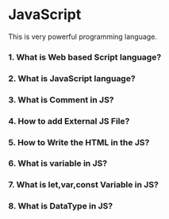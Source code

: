 # JavaScript
This is very powerful programming language.
### 1. What is Web based Script language?
### 2. What is JavaScript language?
### 3. What is Comment in JS?
### 4. How to add External JS File?
### 5. How to Write the HTML in the JS?
### 6. What is variable in JS?
### 7. What is let,var,const Variable in JS?
### 8. What is DataType in JS?
